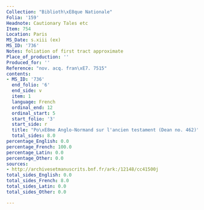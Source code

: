 ```yaml
---
Collection: "Biblioth\xE8que Nationale"
Folia: '159'
Headnote: Cautionary Tales etc
Item: 754
Location: Paris
MS_Date: s.xiii (ex)
MS_ID: '736'
Notes: foliation of first tract approximate
Place_of_production: ''
Produced_for: ''
Reference: "nov. acq. fran\xE7. 7515"
contents:
- MS_ID: '736'
  end_folio: '6'
  end_side: v
  item: 1
  language: French
  ordinal_end: 12
  ordinal_start: 5
  start_folio: '3'
  start_side: r
  title: "Po\xE8me Anglo-Normand sur l'ancien testament (Dean no. 462)"
  total_sides: 8.0
percentage_English: 0.0
percentage_French: 100.0
percentage_Latin: 0.0
percentage_Other: 0.0
sources:
- http://archivesetmanuscrits.bnf.fr/ark:/12148/cc41500j
total_sides_English: 0.0
total_sides_French: 8.0
total_sides_Latin: 0.0
total_sides_Other: 0.0

---
```

